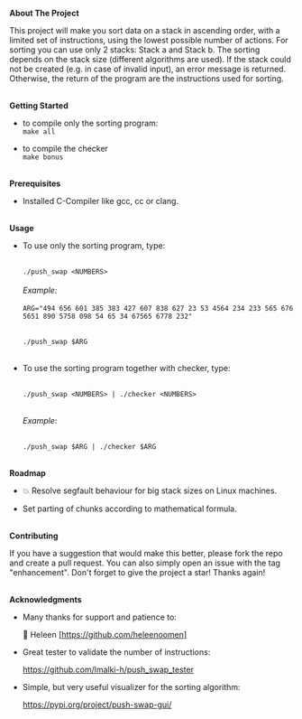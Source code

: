 **About The Project**

This project will make you sort data on a stack in ascending order, with a limited set of instructions, using the lowest possible number of actions. For sorting you can use only 2 stacks: Stack a and Stack b. The sorting depends on the stack size (different algorithms are used).
If the stack could not be created (e.g. in case of invalid input), an error message is returned.
Otherwise, the return of the program are the instructions used for sorting.

<br>**Getting Started**

* to compile only the sorting program:
<br>`make all`


* to compile the checker
<br>`make bonus`

<br>**Prerequisites**

* Installed C-Compiler like gcc, cc or clang.


<br>**Usage**

* To use only the sorting program, type:

  <br>`./push_swap <NUMBERS>`
  <br><br>_Example:_
  <br><br>`ARG="494 656 601 385 383 427 607 838 627 23 53 4564 234 233 565 676 5651 890 5758 098 54 65 34 67565 6778 232"`

  <br>`./push_swap $ARG`  
  <br>
* To use the sorting program together with checker, type:

    <br>`./push_swap <NUMBERS> | ./checker <NUMBERS>`

    <br>_Example_:

    <br>`./push_swap $ARG | ./checker $ARG`

<br>**Roadmap**

* :boom: Resolve segfault behaviour for big stack sizes on Linux machines.

* Set parting of chunks according to mathematical formula.

<br>**Contributing**

If you have a suggestion that would make this better, please fork the repo and create a pull request. You can also simply open an issue with the tag "enhancement". Don't forget to give the project a star! Thanks again!


<br>**Acknowledgments**

* Many thanks for support and patience to: 

    :heart_decoration: Heleen [https://github.com/heleenoomen]


* Great tester to validate the number of instructions:
  
    https://github.com/lmalki-h/push_swap_tester


* Simple, but very useful visualizer for the sorting algorithm:

    https://pypi.org/project/push-swap-gui/
  
